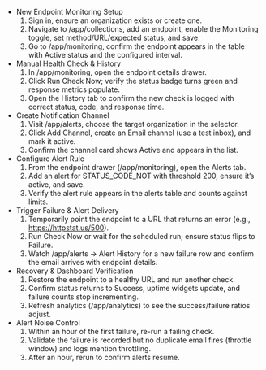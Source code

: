 - New Endpoint Monitoring Setup
  1. Sign in, ensure an organization exists or create one.
  2. Navigate to /app/collections, add an endpoint, enable the Monitoring toggle, set method/URL/expected status, and save.
  3. Go to /app/monitoring, confirm the endpoint appears in the table with Active status and the configured interval.
- Manual Health Check & History
  1. In /app/monitoring, open the endpoint details drawer.
  2. Click Run Check Now; verify the status badge turns green and response metrics populate.
  3. Open the History tab to confirm the new check is logged with correct status, code, and response time.
- Create Notification Channel
  1. Visit /app/alerts, choose the target organization in the selector.
  2. Click Add Channel, create an Email channel (use a test inbox), and mark it active.
  3. Confirm the channel card shows Active and appears in the list.
- Configure Alert Rule
  1. From the endpoint drawer (/app/monitoring), open the Alerts tab.
  2. Add an alert for STATUS_CODE_NOT with threshold 200, ensure it’s active, and save.
  3. Verify the alert rule appears in the alerts table and counts against limits.
- Trigger Failure & Alert Delivery
  1. Temporarily point the endpoint to a URL that returns an error (e.g., https://httpstat.us/500).
  2. Run Check Now or wait for the scheduled run; ensure status flips to Failure.
  3. Watch /app/alerts → Alert History for a new failure row and confirm the email arrives with endpoint details.
- Recovery & Dashboard Verification
  1. Restore the endpoint to a healthy URL and run another check.
  2. Confirm status returns to Success, uptime widgets update, and failure counts stop incrementing.
  3. Refresh analytics (/app/analytics) to see the success/failure ratios adjust.
- Alert Noise Control
  1. Within an hour of the first failure, re-run a failing check.
  2. Validate the failure is recorded but no duplicate email fires (throttle window) and logs mention throttling.
  3. After an hour, rerun to confirm alerts resume.
